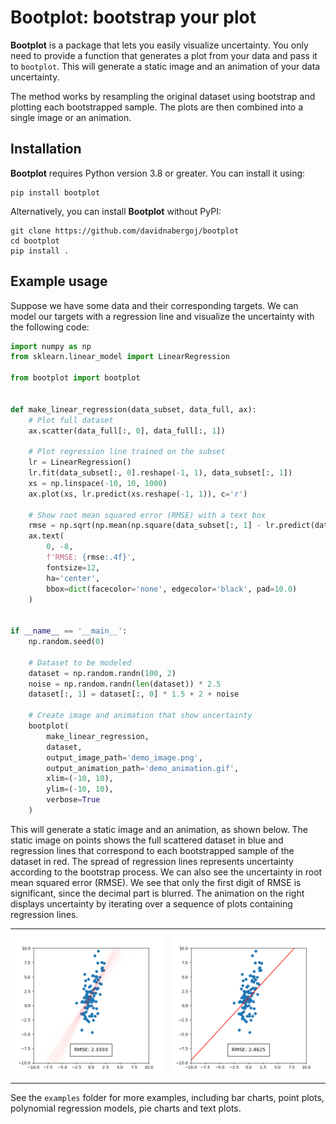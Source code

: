 # Bootplot: bootstrap your plot

**Bootplot** is a package that lets you easily visualize uncertainty. You only need to provide a function
that generates a plot from your data and pass it to `bootplot`. This will generate a static image and an
animation of your data uncertainty.

The method works by resampling the original dataset using bootstrap and plotting each bootstrapped sample.
The plots are then combined into a single image or an animation.

## Installation

**Bootplot** requires Python version 3.8 or greater. You can install it using: 
```
pip install bootplot
```

Alternatively, you can install **Bootplot** without PyPI:
```
git clone https://github.com/davidnabergoj/bootplot
cd bootplot
pip install .
```

## Example usage

Suppose we have some data and their corresponding targets. We can model our targets with a regression
line and visualize the uncertainty with the following code:

```python 
import numpy as np
from sklearn.linear_model import LinearRegression

from bootplot import bootplot


def make_linear_regression(data_subset, data_full, ax):
    # Plot full dataset
    ax.scatter(data_full[:, 0], data_full[:, 1])

    # Plot regression line trained on the subset
    lr = LinearRegression()
    lr.fit(data_subset[:, 0].reshape(-1, 1), data_subset[:, 1])
    xs = np.linspace(-10, 10, 1000)
    ax.plot(xs, lr.predict(xs.reshape(-1, 1)), c='r')
    
    # Show root mean squared error (RMSE) with a text box
    rmse = np.sqrt(np.mean(np.square(data_subset[:, 1] - lr.predict(data_subset[:, 0].reshape(-1, 1)))))
    ax.text(
        0, -8,
        f'RMSE: {rmse:.4f}',
        fontsize=12,
        ha='center',
        bbox=dict(facecolor='none', edgecolor='black', pad=10.0)
    )


if __name__ == '__main__':
    np.random.seed(0)

    # Dataset to be modeled
    dataset = np.random.randn(100, 2)
    noise = np.random.randn(len(dataset)) * 2.5
    dataset[:, 1] = dataset[:, 0] * 1.5 + 2 + noise

    # Create image and animation that show uncertainty
    bootplot(
        make_linear_regression,
        dataset,
        output_image_path='demo_image.png',
        output_animation_path='demo_animation.gif',
        xlim=(-10, 10),
        ylim=(-10, 10),
        verbose=True
    )
```

This will generate a static image and an animation, as shown below. 
The static image on points shows the full scattered dataset in blue and regression lines that correspond to each bootstrapped sample of the dataset in red.
The spread of regression lines represents uncertainty according to the bootstrap process.
We can also see the uncertainty in root mean squared error (RMSE).
We see that only the first digit of RMSE is significant, since the decimal part is blurred.
The animation on the right displays uncertainty by iterating over a sequence of plots containing regression lines.

<table>
    <tr>
        <td><img src="demo_image.png"></td>
        <td><img src="demo_animation.gif"></td>
    </tr>
</table>

See the `examples` folder for more examples, including bar charts, point plots, polynomial regression models, pie charts and text plots.
